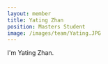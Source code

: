 ```yaml
---
layout: member
title: Yating Zhan
position: Masters Student
image: /images/team/Yating.JPG
---
```


I'm Yating Zhan.
